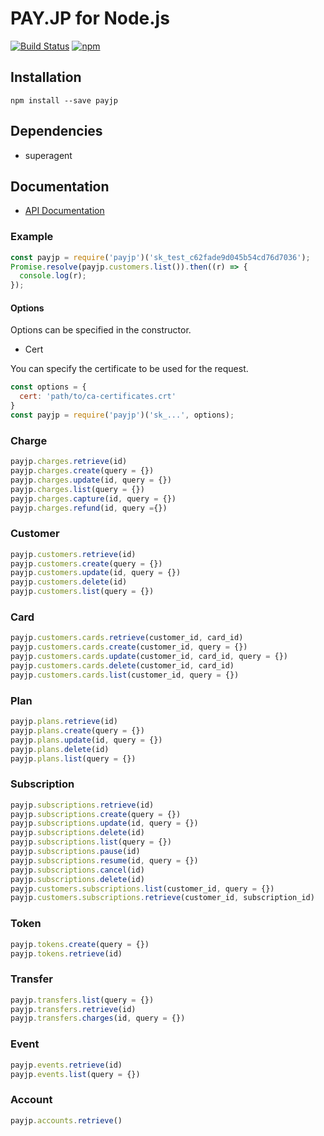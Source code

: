 # PAY.JP for Node.js

[![Build Status](https://travis-ci.org/payjp/payjp-node.svg?branch=master)](https://travis-ci.org/payjp/payjp-node)
[![npm](https://img.shields.io/npm/v/payjp.svg)](payjp)

## Installation

```
npm install --save payjp
```

## Dependencies

- superagent

## Documentation

* [API Documentation](https://pay.jp/docs/api/)

### Example

```js
const payjp = require('payjp')('sk_test_c62fade9d045b54cd76d7036');
Promise.resolve(payjp.customers.list()).then((r) => {
  console.log(r);
});
```

#### Options

Options can be specified in the constructor.

* Cert

You can specify the certificate to be used for the request.

```js
const options = {
  cert: 'path/to/ca-certificates.crt'
}
const payjp = require('payjp')('sk_...', options);
```

### Charge

```js
payjp.charges.retrieve(id)
payjp.charges.create(query = {})
payjp.charges.update(id, query = {})
payjp.charges.list(query = {})
payjp.charges.capture(id, query = {})
payjp.charges.refund(id, query ={})
```

### Customer

```js
payjp.customers.retrieve(id)
payjp.customers.create(query = {})
payjp.customers.update(id, query = {})
payjp.customers.delete(id)
payjp.customers.list(query = {})
```

### Card

```js
payjp.customers.cards.retrieve(customer_id, card_id)
payjp.customers.cards.create(customer_id, query = {})
payjp.customers.cards.update(customer_id, card_id, query = {})
payjp.customers.cards.delete(customer_id, card_id)
payjp.customers.cards.list(customer_id, query = {})
```

### Plan

```js
payjp.plans.retrieve(id)
payjp.plans.create(query = {})
payjp.plans.update(id, query = {})
payjp.plans.delete(id)
payjp.plans.list(query = {})
```

### Subscription

```js
payjp.subscriptions.retrieve(id)
payjp.subscriptions.create(query = {})
payjp.subscriptions.update(id, query = {})
payjp.subscriptions.delete(id)
payjp.subscriptions.list(query = {})
payjp.subscriptions.pause(id)
payjp.subscriptions.resume(id, query = {})
payjp.subscriptions.cancel(id)
payjp.subscriptions.delete(id)
payjp.customers.subscriptions.list(customer_id, query = {})
payjp.customers.subscriptions.retrieve(customer_id, subscription_id)
```

### Token

```js
payjp.tokens.create(query = {})
payjp.tokens.retrieve(id)
```

### Transfer

```js
payjp.transfers.list(query = {})
payjp.transfers.retrieve(id)
payjp.transfers.charges(id, query = {})
```

### Event

```js
payjp.events.retrieve(id)
payjp.events.list(query = {})
```

### Account

```js
payjp.accounts.retrieve()
```
